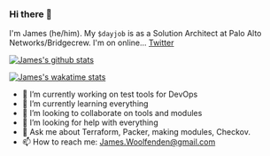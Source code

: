### Hi there 👋

I'm James (he/him). My `$dayjob` is as a Solution Architect at Palo Alto Networks/Bridgecrew. I'm on online... [Twitter](https://twitter.com/jimwoolfenden)

[![James's github stats](https://github-readme-stats.vercel.app/api?username=jameswoolfenden&theme=cobalt)](https://registry.terraform.io/namespaces/JamesWoolfenden)

[![James's wakatime stats](https://github-readme-stats.vercel.app/api/wakatime?username=jameswoolfenden&theme=cobalt)](https://registry.terraform.io/namespaces/JamesWoolfenden)

- 🔭 I’m currently working on test tools for DevOps
- 🌱 I’m currently learning everything
- 👯 I’m looking to collaborate on tools and modules
- 🤔 I’m looking for help with everything
- 💬 Ask me about Terraform, Packer, making modules, Checkov.
- 📫 How to reach me: James.Woolfenden@gmail.com
<!--
**jameswoolfenden/jameswoolfenden** is a ✨ _special_ ✨ repository because its `README.md` (this file) appears on your GitHub profile.
